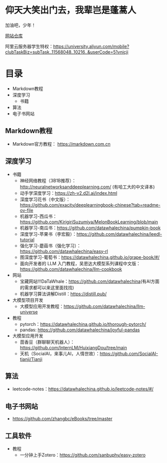 # 仰天大笑出门去，我辈岂是蓬蒿人

加油吧，少年！

[网站仓库](https://github.com/wonderNefelibata/wonderNefelibata.github.io)

阿里云服务器学生特权：<https://university.aliyun.com/mobile?clubTaskBiz=subTask..11568048..10216..&userCode=51vnicji>

# 目录
- Markdown教程
- 深度学习
   - 书籍
- 算法
- 电子书网站

## Markdown教程

- Markdown官方教程： <https://markdown.com.cn>

## 深度学习  
- 书籍
   - 神经网络教程（3B1B推荐）：<http://neuralnetworksanddeeplearning.com/>     (有哈工大的中文译本)
   - 动手学深度学习：<https://zh-v2.d2l.ai/index.html>
   - 深度学习花书（中文版）：<https://github.com/exacity/deeplearningbook-chinese?tab=readme-ov-file>
   - 机器学习-西瓜书：<https://github.com/KirigiriSuzumiya/MelonBookLearning/blob/main>
   - 机器学习-南瓜书：<https://github.com/datawhalechina/pumpkin-book>
   - 深度学习-苹果书（李宏毅）：<https://github.com/datawhalechina/leedl-tutorial>
   - 强化学习-蘑菇书（强化学习）：<https://github.com/datawhalechina/easy-rl>
   - 图深度学习-葡萄书：<https://datawhalechina.github.io/grape-book/#/>
   - 面向开发者的 LLM 入门教程，吴恩达大模型系列课程中文版：<https://github.com/datawhalechina/llm-cookbook>
- 网站
   - 宝藏网站!!!DaTaWhale：<https://github.com/datawhalechina>(有AI方面的需求都可以来这里面找找)
   - 机器学习算法讲解Distill：<https://distill.pub/>
- 大模型项目开发
   - 大模型应用开发教程：<https://github.com/datawhalechina/llm-universe>
- 教程
   - pytorch：<https://datawhalechina.github.io/thorough-pytorch/>
   - pandas: <https://github.com/datawhalechina/joyful-pandas>
- 大模型应用开发
   - 茴香豆（群聊聊天机器人）：<https://github.com/InternLM/HuixiangDou/tree/main>
   - 天机（SocialAI，来事儿AI，人情世故）：<https://github.com/SocialAI-tianji/Tianji>
 
## 算法
- leetcode-notes：<https://datawhalechina.github.io/leetcode-notes/#/>
 
## 电子书网站

- <https://github.com/zhangbc/eBooks/tree/master>

## 工具软件

- 教程
   - 一分钟上手Zotero：<https://github.com/sanbuphy/easy-zotero>


